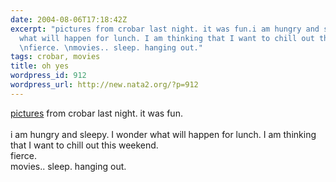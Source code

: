 ```yaml
---
date: 2004-08-06T17:18:42Z
excerpt: "pictures from crobar last night. it was fun.i am hungry and sleepy. I wonder
  what will happen for lunch. I am thinking that I want to chill out this weekend.
  \nfierce. \nmovies.. sleep. hanging out."
tags: crobar, movies
title: oh yes
wordpress_id: 912
wordpress_url: http://new.nata2.org/?p=912
---
```


<a href="http://nata2.info/?path=pictures%2Fevents%2F2004%3A08%3A05_random_crobar">pictures</a> from crobar last night. it was fun.<br/><br/>i am hungry and sleepy. I wonder what will happen for lunch. I am thinking that I want to chill out this weekend. <br/>
fierce. <br/>
movies.. sleep. hanging out.
